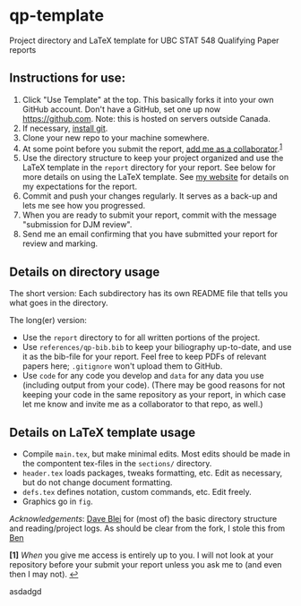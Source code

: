 # qp-template
Project directory and LaTeX template for UBC STAT 548 Qualifying Paper reports

## Instructions for use:
1. Click "Use Template" at the top. This basically forks it into your own GitHub account. Don't have a GitHub, set one up now <https://github.com>. Note: this is hosted on servers outside Canada.
1. If necessary, [install git](https://git-scm.com/book/en/v2/Getting-Started-Installing-Git).
1. Clone your new repo to your machine somewhere.
1. At some point before you submit the report, [add me as a collaborator](https://help.github.com/en/articles/inviting-collaborators-to-a-personal-repository).<sup id="a1">[1](#f1)</sup>
1. Use the directory structure to keep your project organized and use the LaTeX template in the `report` directory for your report. See below for more details on using the LaTeX template. See [my website](https://dajmcdon.github.io/teaching/stat548/) for details on my expectations for the report.
1. Commit and push your changes regularly. It serves as a back-up and lets me see how you progressed.
1. When you are ready to submit your report, commit with the message "submission for DJM review".
1. Send me an email confirming that you have submitted your report for review and marking.


## Details on directory usage
The short version: Each subdirectory has its own README file that tells you what goes in the directory.

The long(er) version: 
* Use the `report` directory to for all written portions of the project. 
* Use `references/qp-bib.bib` to keep your biliography up-to-date, and use it as the bib-file for your report. Feel free to keep PDFs of relevant papers here; `.gitignore` won't upload them to GitHub.
* Use `code` for any code you develop and `data` for any data you use (including output from your code). (There may be good reasons for not keeping your code in the same repository as your report, in which case let me know and invite me as a collaborator to that repo, as well.)

## Details on LaTeX template usage
* Compile `main.tex`, but make minimal edits. Most edits should be made in the compontent tex-files in the `sections/` directory.
* `header.tex` loads packages, tweaks formatting, etc. Edit as necessary, but do not change document formatting.
* `defs.tex` defines notation, custom commands, etc. Edit freely.
* Graphics go in `fig`.


_Acknowledgements_: [Dave Blei](http://www.cs.columbia.edu/~blei/) for (most of) the basic directory structure and reading/project logs. As should be clear from the fork, I stole this from [Ben](https://www.stat.ubc.ca/~benbr/)


<b id="f1">[1]</b> *When* you give me access is entirely up to you. I will not look at your repository before your submit your report unless you ask me to (and even then I may not). [↩](#a1)


asdadgd
